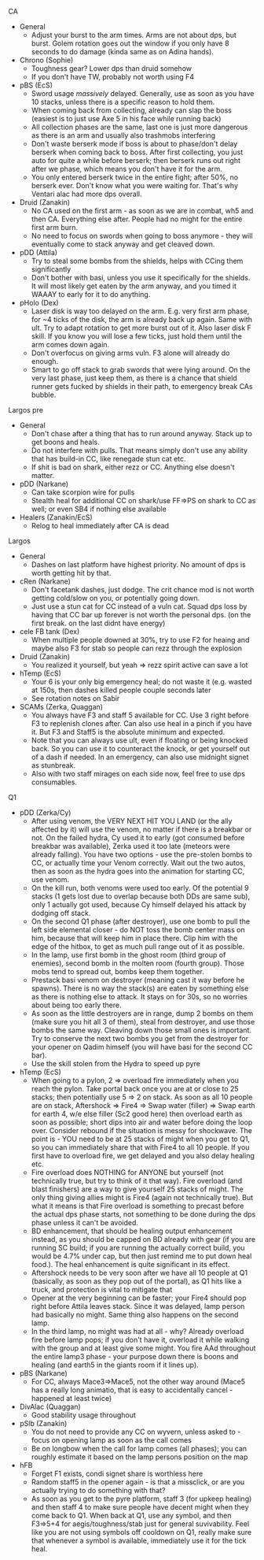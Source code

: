 CA
- General
	- Adjust your burst to the arm times. Arms are not about dps, but burst. Golem rotation goes out the window if you only have 8 seconds to do damage (kinda same as on Adina hands).
- Chrono (Sophie)
	- Toughness gear? Lower dps than druid somehow
	- If you don't have TW, probably not worth using F4
- pBS (EcS)
	- Sword usage *massively* delayed. Generally, use as soon as you have 10 stacks, unless there is a specific reason to hold them.
	- When coming back from collecting, already can slap the boss (easiest is to just use Axe 5 in his face while running back)
	- All collection phases are the same, last one is just more dangerous as there is an arm and usually also trashmobs interfering
	- Don't waste berserk mode if boss is about to phase/don't delay berserk when coming back to boss. After first collecting, you just auto for quite a while before berserk; then berserk runs out right after we phase, which means you don't have it for the arm.
	- You only entered berserk twice in the entire fight; after 50%, no berserk ever. Don't know what you were waiting for. That's why Ventari alac had more dps overall.
- Druid (Zanakin)
	- No CA used on the first arm - as soon as we are in combat, wh5 and then CA. Everything else after. People had no might for the entire first arm burn.
	- No need to focus on swords when going to boss anymore - they will eventually come to stack anyway and get cleaved down.
- pDD (Attila)
	- Try to steal some bombs from the shields, helps with CCing them significantly
	- Don't bother with basi, unless you use it specifically for the shields. It will most likely get eaten by the arm anyway, and you timed it WAAAY to early for it to do anything.
- pHolo (Dex)
	- Laser disk is way too delayed on the arm. E.g. very first arm phase, for ~4 ticks of the disk, the arm is already back up again. Same with ult. Try to adapt rotation to get more burst out of it. Also laser disk F skill. If you know you will lose a few ticks, just hold them until the arm comes down again.
	- Don't overfocus on giving arms vuln. F3 alone will already do enough.
	- Smart to go off stack to grab swords that were lying around. On the very last phase, just keep them, as there is a chance that shield runner gets fucked by shields in their path, to emergency break CAs bubble.
	
Largos pre
- General
	- Don't chase after a thing that has to run around anyway. Stack up to get boons and heals.
	- Do not interfere with pulls. That means simply don't use any ability that has build-in CC, like renegade stun cat etc.
	- If shit is bad on shark, either rezz or CC. Anything else doesn't matter.
- pDD (Narkane)
	- Can take scorpion wire for pulls
	- Stealth heal for additional CC on shark/use FF=>PS on shark to CC as well; or even SB4 if nothing else available
- Healers (Zanakin/EcS)
	- Relog to heal immediately after CA is dead
	
Largos
- General
	- Dashes on last platform have highest priority. No amount of dps is worth getting hit by that.
- cRen (Narkane)
	- Don't facetank dashes, just dodge. The crit chance mod is not worth getting cold/slow on you, or potentially going down.
	- Just use a stun cat for CC instead of a vuln cat. Squad dps loss by having that CC bar up forever is not worth the personal dps. (on the first break. on the last didnt have energy)
- cele FB tank (Dex)
	- When multiple people downed at 30%, try to use F2 for heaing and maybe also F3 for stab so people can rezz through the explosion
- Druid (Zanakin)
	- You realized it yourself, but yeah => rezz spirit active can save a lot
- hTemp (EcS)
	- Your 6 is your only big emergency heal; do not waste it (e.g. wasted at 150s, then dashes killed people couple seconds later
	- See rotation notes on Sabir
- SCAMs (Zerka, Quaggan)
	- You always have F3 and staff 5 available for CC. Use 3 right before F3 to replenish clones after. Can also use heal in a pinch if you have it. But F3 and Staff5 is the absolute minimum and expected.
	- Note that you can always use ult, even if floating or being knocked back. So you can use it to counteract the knock, or get yourself out of a dash if needed. In an emergency, can also use midnight signet as stunbreak.
	- Also with two staff mirages on each side now, feel free to use dps consumables.
	
Q1
- pDD (Zerka/Cy)
	- After using venom, the VERY NEXT HIT YOU LAND (or the ally affected by it)  will use the venom, no matter if there is a breakbar or not. On the failed hydra, Cy used it to early (got consumed before breakbar was available), Zerka used it too late (meteors were already falling). You have two options - use the pre-stolen bombs to CC, or actually time your Venom correctly. Wait out the two autos, then as soon as the hydra goes into the animation for starting CC, use venom.
	- On the kill run, both venoms were used too early. Of the potential 9 stacks (1 gets lost due to overlap because both DDs are same sub), only 1 actually got used, because Cy himself delayed his attack by dodging off stack.
	- On the second Q1 phase (after destroyer), use one bomb to pull the left side elemental closer - do NOT toss the bomb center mass on him, because that will keep him in place there. Clip him with the edge of the hitbox, to get as much pull range out of it as possible.
	- In the lamp, use first bomb in the ghost room (third group of enemies), second bomb in the molten room (fourth group). Those mobs tend to spread out, bombs keep them together.
	- Prestack basi venom on destroyer (meaning cast it way before he spawns). There is no way the stack(s) are eaten by something else as there is nothing else to attack. It stays on for 30s, so no worries about being too early there.
	- As soon as the little destroyers are in range, dump 2 bombs on them (make sure you hit all 3 of them), steal from destroyer, and use those bombs the same way. Cleaving down those small ones is important. Try to conserve the next two bombs you get from the destroyer for your opener on Qadim himself (you will have basi for the second CC bar).
	- Use the skill stolen from the Hydra to speed up pyre
- hTemp (EcS)
	- When going to a pylon, 2 => overload fire immediately when you reach the pylon. Take portal back once you are at or close to 25 stacks; then potentially use 5 => 2 on stack. As soon as all 10 people are on stack, Aftershock => Fire4 => Swap water (filler) => Swap earth for earth 4, w/e else filler (Sc2 good here) then overload earth as soon as possible; short dips into air and water before doing the loop over. Consider rebound if the situation is messy for shockwave. The point is - YOU need to be at 25 stacks of might when you get to Q1, so you can immediately share that with Fire4 to all 10 people. If you first have to overload fire, we get delayed and you also delay healing etc.
	- Fire overload does NOTHING for ANYONE but yourself (not technically true, but try to think of it that way). Fire overload (and blast finishers) are a way to give yourself 25 stacks of might. The only thing giving allies might is Fire4 (again not technically true). But what it means is that Fire overload is something to precast before the actual dps phase starts, not something to be done during the dps phase unless it can't be avoided.
	- BD enhancement, that should be healing output enhancement instead, as you should be capped on BD already with gear (if you are running SC build; if you are running the actually correct build, you would be 4.7% under cap, but then just remind me to put down heal food.). The heal enhancement is quite significant in its effect.
	- Aftershock needs to be very soon after we have all 10 people at Q1 (basically, as soon as they pop out of the portal), as Q1 hits like a truck, and protection is vital to mitigate that
	- Opener at the very beginning can be faster; your Fire4 should pop right before Attila leaves stack. Since it was delayed, lamp person had basically no might. Same thing also happens on the second lamp.
	- In the third lamp, no might was had at all - why? Already overload fire before lamp pops; if you don't have it, overload it while walking with the group and at least give some might. You fire AAd throughout the entire lamp3 phase - your purpose down there is boons and healing (and earth5 in the giants room if it lines up).
- pBS (Narkane)
	- For CC, always Mace3=>Mace5, not the other way around (Mace5 has a really long animatio, that is easy to accidentally cancel - happened at least twice)
- DivAlac (Quaggan)
	- Good stability usage throughout
- pSlb (Zanakin)
	- You do not need to provide any CC on wyvern, unless asked to - focus on opening lamp as soon as the call comes
	- Be on longbow when the call for lamp comes (all phases); you can roughly estimate it based on the lamp persons position on the map
- hFB
	- Forget F1 exists, condi signet share is worthless here
	- Random staff5 in the opener again - is that a missclick, or are you actually trying to do something with that?
	- As soon as you get to the pyre platform, staff 3 (for upkeep healing) and then staff 4 to make sure people have decent might when they come back to Q1. When back at Q1, use any symbol, and then F3=>5+4 for aegis/toughness/stab just for general suvivability. Feel like you are not using symbols off cooldown on Q1, really make sure that whenever a symbol is available, immediately use it for the tick heal.
